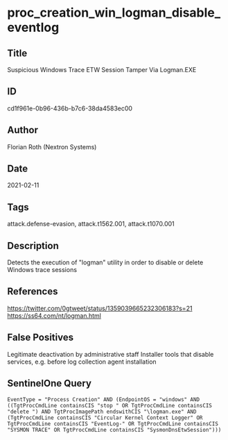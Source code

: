 # proc_creation_win_logman_disable_eventlog

## Title
Suspicious Windows Trace ETW Session Tamper Via Logman.EXE

## ID
cd1f961e-0b96-436b-b7c6-38da4583ec00

## Author
Florian Roth (Nextron Systems)

## Date
2021-02-11

## Tags
attack.defense-evasion, attack.t1562.001, attack.t1070.001

## Description
Detects the execution of "logman" utility in order to disable or delete Windows trace sessions

## References
https://twitter.com/0gtweet/status/1359039665232306183?s=21
https://ss64.com/nt/logman.html

## False Positives
Legitimate deactivation by administrative staff
Installer tools that disable services, e.g. before log collection agent installation

## SentinelOne Query
```
EventType = "Process Creation" AND (EndpointOS = "windows" AND ((TgtProcCmdLine containsCIS "stop " OR TgtProcCmdLine containsCIS "delete ") AND TgtProcImagePath endswithCIS "\logman.exe" AND (TgtProcCmdLine containsCIS "Circular Kernel Context Logger" OR TgtProcCmdLine containsCIS "EventLog-" OR TgtProcCmdLine containsCIS "SYSMON TRACE" OR TgtProcCmdLine containsCIS "SysmonDnsEtwSession")))

```